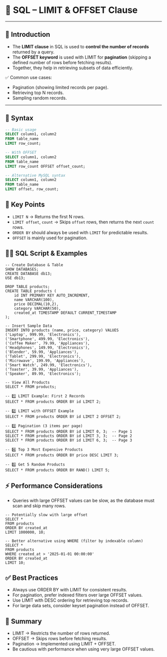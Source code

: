 # 📘 SQL – LIMIT & OFFSET Clause  

---

## 📌 Introduction
- The **LIMIT clause** in SQL is used to **control the number of records** returned by a query.  
- The **OFFSET keyword** is used with LIMIT for **pagination** (skipping a defined number of rows before fetching results).  
- Together, they help in retrieving subsets of data efficiently.  

✅ Common use cases:  
- Pagination (showing limited records per page).  
- Retrieving top N records.  
- Sampling random records.  

---
## 🔑 Syntax  

```sql
-- Basic usage
SELECT column1, column2 
FROM table_name 
LIMIT row_count;

-- With OFFSET
SELECT column1, column2 
FROM table_name 
LIMIT row_count OFFSET offset_count;

-- Alternative MySQL syntax
SELECT column1, column2 
FROM table_name 
LIMIT offset, row_count;
```

## 📌 Key Points 

 - `LIMIT N` → Returns the first N rows.
 - `LIMIT offset`, `count` → Skips `offset` rows, then returns the next `count` rows.
 - `ORDER BY` should always be used with `LIMIT` for predictable results.
 - `OFFSET` is mainly used for pagination.

## 🧑‍💻 SQL Script & Examples
```
-- Create Database & Table
SHOW DATABASES;
CREATE DATABASE db13;
USE db13;

DROP TABLE products;
CREATE TABLE products (
    id INT PRIMARY KEY AUTO_INCREMENT,
    name VARCHAR(100),
    price DECIMAL(10,2),
    category VARCHAR(50),
    created_at TIMESTAMP DEFAULT CURRENT_TIMESTAMP
);

-- Insert Sample Data
INSERT INTO products (name, price, category) VALUES
('Laptop', 999.99, 'Electronics'),
('Smartphone', 499.99, 'Electronics'),
('Coffee Maker', 79.99, 'Appliances'),
('Headphones', 149.99, 'Electronics'),
('Blender', 59.99, 'Appliances'),
('Tablet', 299.99, 'Electronics'),
('Microwave', 199.99, 'Appliances'),
('Smart Watch', 249.99, 'Electronics'),
('Toaster', 39.99, 'Appliances'),
('Speaker', 89.99, 'Electronics');

-- View All Products
SELECT * FROM products;

-- 1️⃣ LIMIT Example: First 2 Records
SELECT * FROM products ORDER BY id LIMIT 2;

-- 2️⃣ LIMIT with OFFSET Example
SELECT * FROM products ORDER BY id LIMIT 2 OFFSET 2;

-- 3️⃣ Pagination (3 items per page)
SELECT * FROM products ORDER BY id LIMIT 0, 3;  -- Page 1
SELECT * FROM products ORDER BY id LIMIT 3, 3;  -- Page 2
SELECT * FROM products ORDER BY id LIMIT 6, 3;  -- Page 3

-- 4️⃣ Top 3 Most Expensive Products
SELECT * FROM products ORDER BY price DESC LIMIT 3;

-- 5️⃣ Get 5 Random Products
SELECT * FROM products ORDER BY RAND() LIMIT 5;
```

## ⚡ Performance Considerations
- Queries with large OFFSET values can be slow, as the database must scan and skip many rows.
```
-- Potentially slow with large offset
SELECT * 
FROM products 
ORDER BY created_at 
LIMIT 1000000, 10;

-- Better alternative using WHERE (filter by indexable column)
SELECT * 
FROM products 
WHERE created_at > '2025-01-01 00:00:00' 
ORDER BY created_at 
LIMIT 10;
```

## ✅ Best Practices

 - Always use ORDER BY with LIMIT for consistent results.
 - For pagination, prefer indexed filters over large OFFSET values.
 - Use LIMIT with DESC ordering for retrieving top records.
- For large data sets, consider keyset pagination instead of OFFSET.

## 🚀 Summary

- LIMIT → Restricts the number of rows returned.
- OFFSET → Skips rows before fetching results.
- Pagination → Implemented using LIMIT + OFFSET.
- Be cautious with performance when using very large OFFSET values.
